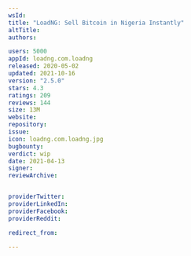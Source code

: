```yaml
---
wsId: 
title: "LoadNG: Sell Bitcoin in Nigeria Instantly"
altTitle: 
authors:

users: 5000
appId: loadng.com.loadng
released: 2020-05-02
updated: 2021-10-16
version: "2.5.0"
stars: 4.3
ratings: 209
reviews: 144
size: 13M
website: 
repository: 
issue: 
icon: loadng.com.loadng.jpg
bugbounty: 
verdict: wip
date: 2021-04-13
signer: 
reviewArchive:


providerTwitter: 
providerLinkedIn: 
providerFacebook: 
providerReddit: 

redirect_from:

---
```



